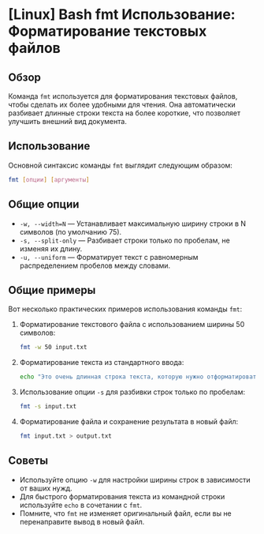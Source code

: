 # [Linux] Bash fmt Использование: Форматирование текстовых файлов

## Обзор
Команда `fmt` используется для форматирования текстовых файлов, чтобы сделать их более удобными для чтения. Она автоматически разбивает длинные строки текста на более короткие, что позволяет улучшить внешний вид документа.

## Использование
Основной синтаксис команды `fmt` выглядит следующим образом:

```bash
fmt [опции] [аргументы]
```

## Общие опции
- `-w, --width=N` — Устанавливает максимальную ширину строки в N символов (по умолчанию 75).
- `-s, --split-only` — Разбивает строки только по пробелам, не изменяя их длину.
- `-u, --uniform` — Форматирует текст с равномерным распределением пробелов между словами.

## Общие примеры
Вот несколько практических примеров использования команды `fmt`:

1. Форматирование текстового файла с использованием ширины 50 символов:
   ```bash
   fmt -w 50 input.txt
   ```

2. Форматирование текста из стандартного ввода:
   ```bash
   echo "Это очень длинная строка текста, которую нужно отформатировать." | fmt
   ```

3. Использование опции `-s` для разбивки строк только по пробелам:
   ```bash
   fmt -s input.txt
   ```

4. Форматирование файла и сохранение результата в новый файл:
   ```bash
   fmt input.txt > output.txt
   ```

## Советы
- Используйте опцию `-w` для настройки ширины строк в зависимости от ваших нужд.
- Для быстрого форматирования текста из командной строки используйте `echo` в сочетании с `fmt`.
- Помните, что `fmt` не изменяет оригинальный файл, если вы не перенаправите вывод в новый файл.